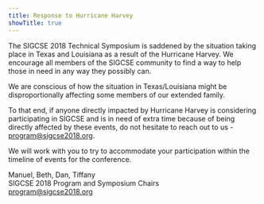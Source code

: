 ```yaml
---
title: Response to Hurricane Harvey
showTitle: true
---
```


The SIGCSE 2018 Technical Symposium is saddened by the situation taking place in Texas and Louisiana as a result of the Hurricane Harvey. We encourage all members of the SIGCSE community to find a way to help those in need in any way they possibly can.
 
We are conscious of how the situation in Texas/Louisiana might be disproportionally affecting some members of our extended family.
 
To that end, if anyone directly impacted by Hurricane Harvey is considering participating in SIGCSE and is in need of extra time because of being directly affected by these events, do not hesitate to reach out to us - [program@sigcse2018.org](mailto:program@sigcse2018.org).
 
We will work with you to try to accommodate your participation within the timeline of events for the conference.

Manuel, Beth, Dan, Tiffany<br>
SIGCSE 2018 Program and Symposium Chairs<br>
[program@sigcse2018.org](mailto:program@sigcse2018.org) 